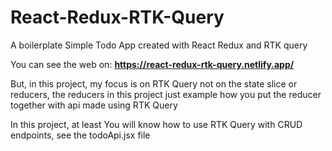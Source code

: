 # React-Redux-RTK-Query
A boilerplate Simple Todo App created with React Redux and RTK query

You can see the web on: **https://react-redux-rtk-query.netlify.app/**

But, in this project, my focus is on RTK Query not on the state slice or reducers, the reducers in this project just example how you put the reducer together with api made using RTK Query

In this project, at least You will know how to use RTK Query with CRUD endpoints, see the todoApi.jsx file

 
